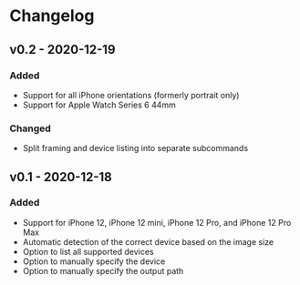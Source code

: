 # Changelog

## v0.2 - 2020-12-19

### Added

- Support for all iPhone orientations (formerly portrait only)
- Support for Apple Watch Series 6 44mm

### Changed

- Split framing and device listing into separate subcommands

## v0.1 - 2020-12-18

### Added

- Support for iPhone 12, iPhone 12 mini, iPhone 12 Pro, and iPhone 12 Pro Max
- Automatic detection of the correct device based on the image size
- Option to list all supported devices
- Option to manually specify the device
- Option to manually specify the output path
